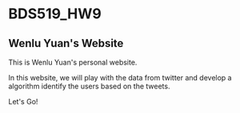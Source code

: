 # BDS519_HW9
## Wenlu Yuan's Website

This is Wenlu Yuan's personal website.

In this website, we will play with the data from twitter and develop a algorithm identify the users based on the tweets. 

Let's Go!